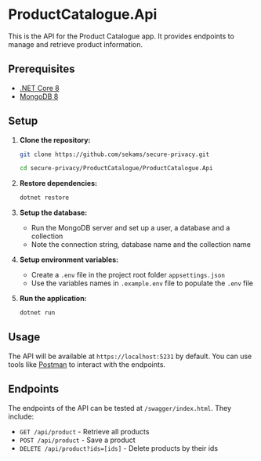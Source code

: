 # ProductCatalogue.Api

This is the API for the Product Catalogue app. It provides endpoints to manage
and retrieve product information.

## Prerequisites

- [.NET Core 8](https://dotnet.microsoft.com/download/dotnet/8.0)
- [MongoDB 8](https://www.mongodb.com/try/download/community)

## Setup

1. **Clone the repository:**

   ```sh
   git clone https://github.com/sekams/secure-privacy.git
   ```

   ```sh
   cd secure-privacy/ProductCatalogue/ProductCatalogue.Api
   ```

2. **Restore dependencies:**

   ```sh
   dotnet restore
   ```

3. **Setup the database:**

   - Run the MongoDB server and set up a user, a database and a collection
   - Note the connection string, database name and the collection name

4. **Setup environment variables:**

   - Create a `.env` file in the project root folder `appsettings.json`
   - Use the variables names in `.example.env` file to populate the `.env` file

5. **Run the application:**
   ```sh
   dotnet run
   ```

## Usage

The API will be available at `https://localhost:5231` by default. You can use
tools like [Postman](https://www.postman.com/) to interact with the endpoints.

## Endpoints

The endpoints of the API can be tested at `/swagger/index.html`. They include:

- `GET /api/product` - Retrieve all products
- `POST /api/product` - Save a product
- `DELETE /api/product?ids=[ids]` - Delete products by their ids
